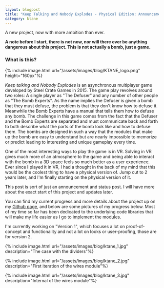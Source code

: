 ```yaml
---
layout: blogpost
title: "Keep Talking and Nobody Explodes - Physical Edition: Announcement"
category: ktane
---
```


A new project, now with more ambition than ever.

**A note before I start, there is not now, nor will there ever be anything 
dangerous about this project. This is not actually a bomb, just a game.**

### What is this? ###

{% include image.html url="/assets/images/blog/KTANE_logo.png" height="160px"%}

*Keep talking and Nobody Explodes* is an asynchronous multiplayer game
developed by Steel Crate Games in 2015. The game play revolves around two
roles: A single player as "The Defuser" and any number of other people as "The
Bomb Experts". As the name implies the Defuser is given a bomb that they must
defuse, the problem is that they don't know how to defuse it. Meanwhile the
Bomb Experts have a manual that tells them how to defuse any bomb. The
challenge in this game comes from the fact that the Defuser and the Bomb
Experts are separated and must communicate back and forth to both describe what
the parts of the bomb look like and how to defuse them. The bombs are designed
in such a way that the modules that make up the bomb are easy to understand but
are nearly impossible to memorize or predict leading to interesting and unique
gameplay every time.

One of the most interesting ways to play the game is in VR. Solving in VR gives
much more of an atmosphere to the game and being able to interact with the bomb
in a 3D space feels so much better as a user experience. Ever since I played it
in VR, I had a thought in the back of my mind that this would be the coolest
thing to have a physical version of. Jump cut to 2 years later, and I'm finally 
starting on the physical version of it.

This post is sort of just an announcement and status post. I will have more
about the exact start of this project and updates later. 

You can find my current progress and more details about the project up on my
[Github page](https://github.com/dlareau/KTANE-physical), and below are some 
pictures of my progress below. Most of my time so far has been dedicated to the 
underlying code libraries that will make my life easier as I go to implement 
the modules. 

I'm currently working on "Version 1", which focuses a lot on proof-of-concept
and functionality and not a lot on looks or user-proofing, those are for
version 2.

{% include image.html url="/assets/images/blog/ktane_1.jpg"
description="The case with the dividers"%}

{% include image.html url="/assets/images/blog/ktane_2.jpg"
description="First iteration of the wires module"%}

{% include image.html url="/assets/images/blog/ktane_3.jpg"
description="Internal of the wires module"%}